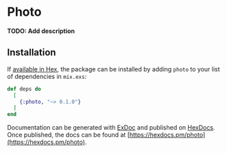 # Photo

**TODO: Add description**

## Installation

If [available in Hex](https://hex.pm/docs/publish), the package can be installed
by adding `photo` to your list of dependencies in `mix.exs`:

```elixir
def deps do
  [
    {:photo, "~> 0.1.0"}
  ]
end
```

Documentation can be generated with [ExDoc](https://github.com/elixir-lang/ex_doc)
and published on [HexDocs](https://hexdocs.pm). Once published, the docs can
be found at [https://hexdocs.pm/photo](https://hexdocs.pm/photo).

